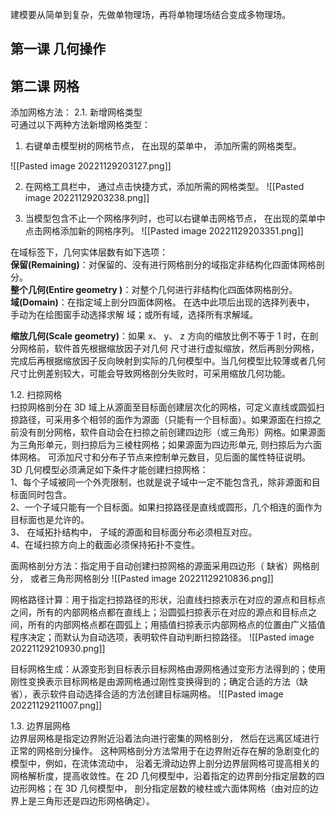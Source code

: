 建模要从简单到复杂，先做单物理场，再将单物理场结合变成多物理场。


## 第一课 几何操作



## 第二课 网格

添加网格方法：
2.1. 新增网格类型  
可通过以下两种方法新增网格类型：  
1. 右键单击模型树的网格节点， 在出现的菜单中， 添加所需的网格类型。  

![[Pasted image 20221129203127.png]]

2. 在网格工具栏中， 通过点击快捷方式，添加所需的网格类型。
![[Pasted image 20221129203238.png]]

3. 当模型包含不止一个网格序列时，也可以右键单击网格节点， 在出现的菜单中点击网格添加新的网格序列。
![[Pasted image 20221129203351.png]]


在域标签下，几何实体层数有如下选项：  
__保留(Remaining)__：对保留的、没有进行网格剖分的域指定非结构化四面体网格剖分。  
__整个几何(Entire geometry )__：对整个几何进行非结构化四面体网格剖分。  
__域(Domain)__：在指定域上剖分四面体网格。 在选中此项后出现的选择列表中， 手动为在绘图窗手动选择求解  域；或所有域，选择所有求解域。

__缩放几何(Scale geometry)__：如果 x、 y、 z 方向的缩放比例不等于 1 时，在剖分网格前，软件首先根据缩放因子对几何  尺寸进行虚拟缩放，然后再剖分网格， 完成后再根据缩放因子反向映射到实际的几何模型中。当几何模型比较薄或者几何尺寸比例差别较大，可能会导致网格剖分失败时，可采用缩放几何功能。

1.2. 扫掠网格  
          扫掠网格剖分在 3D 域上从源面至目标面创建层次化的网格，可定义直线或圆弧扫掠路径，可采用多个相邻的面作为源面（只能有一个目标面）。如果源面在扫掠之前没有剖分网格，软件自动会在扫掠之前创建四边形（或三角形）网格。如果源面为三角形单元，则扫掠后为三棱柱网格；如果源面为四边形单元, 则扫掠后为六面体网格。 可添加尺寸和分布子节点来控制单元数目，见后面的属性特征说明。  
3D 几何模型必须满足如下条件才能创建扫掠网格：  
1、每个子域被同一个外壳限制，也就是说子域中一定不能包含孔，除非源面和目标面同时包含。  
2、一个子域只能有一个目标面。如果扫掠路径是直线或圆形，几个相连的面作为目标面也是允许的。  
3、 在域拓扑结构中， 子域的源面和目标面分布必须相互对应。  
4、在域扫掠方向上的截面必须保持拓扑不变性。


面网格剖分方法：指定用于自动创建扫掠网格的源面采用四边形（ 缺省）网格剖分， 或者三角形网格剖分
![[Pasted image 20221129210836.png]]

网格路径计算：用于指定扫掠路径的形状，沿直线扫掠表示在对应的源点和目标点之间，所有的内部网格点都在直线上；沿圆弧扫掠表示在对应的源点和目标点之间，所有的内部网格点都在圆弧上；用插值扫掠表示内部网格点的位置由广义插值程序决定；而默认为自动选项，表明软件自动判断扫掠路径。
![[Pasted image 20221129210930.png]]

目标网格生成：从源变形到目标表示目标网格由源网格通过变形方法得到的；使用刚性变换表示目标网格是由源网格通过刚性变换得到的；确定合适的方法（缺省），表示软件自动选择合适的方法创建目标端网格。
![[Pasted image 20221129211007.png]]


1.3. 边界层网格  
边界层网格是指定边界附近沿着法向进行密集的网格剖分， 然后在远离区域进行正常的网格剖分操作。  这种网格剖分方法常用于在边界附近存在解的急剧变化的模型中，例如，在流体流动中， 沿着无滑动边界上剖分边界层网格可提高相关的网格解析度，提高收敛性。在 2D 几何模型中，沿着指定的边界剖分指定层数的四边形网格；在 3D 几何模型中， 剖分指定层数的棱柱或六面体网格（由对应的边界上是三角形还是四边形网格确定）。
